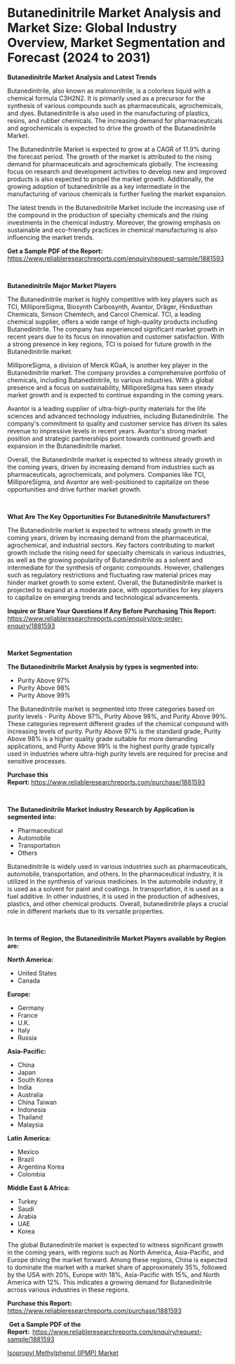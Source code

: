 <p><h1>Butanedinitrile Market Analysis and Market Size: Global Industry Overview, Market Segmentation and Forecast (2024 to 2031)</h1></p><p><strong>Butanedinitrile Market Analysis and Latest Trends</strong></p>
<p><p>Butanedinitrile, also known as malononitrile, is a colorless liquid with a chemical formula C3H2N2. It is primarily used as a precursor for the synthesis of various compounds such as pharmaceuticals, agrochemicals, and dyes. Butanedinitrile is also used in the manufacturing of plastics, resins, and rubber chemicals. The increasing demand for pharmaceuticals and agrochemicals is expected to drive the growth of the Butanedinitrile Market.</p><p>The Butanedinitrile Market is expected to grow at a CAGR of 11.9% during the forecast period. The growth of the market is attributed to the rising demand for pharmaceuticals and agrochemicals globally. The increasing focus on research and development activities to develop new and improved products is also expected to propel the market growth. Additionally, the growing adoption of butanedinitrile as a key intermediate in the manufacturing of various chemicals is further fueling the market expansion.</p><p>The latest trends in the Butanedinitrile Market include the increasing use of the compound in the production of specialty chemicals and the rising investments in the chemical industry. Moreover, the growing emphasis on sustainable and eco-friendly practices in chemical manufacturing is also influencing the market trends.</p></p>
<p><strong>Get a Sample PDF of the Report:&nbsp;</strong> <a href="https://www.reliableresearchreports.com/enquiry/request-sample/1881593">https://www.reliableresearchreports.com/enquiry/request-sample/1881593</a></p>
<p>&nbsp;</p>
<p><strong>Butanedinitrile Major Market Players</strong></p>
<p><p>The Butanedinitrile market is highly competitive with key players such as TCI, MilliporeSigma, Biosynth Carbosynth, Avantor, Dräger, Hindusthan Chemicals, Simson Chemtech, and Carcol Chemical. TCI, a leading chemical supplier, offers a wide range of high-quality products including Butanedinitrile. The company has experienced significant market growth in recent years due to its focus on innovation and customer satisfaction. With a strong presence in key regions, TCI is poised for future growth in the Butanedinitrile market.</p><p>MilliporeSigma, a division of Merck KGaA, is another key player in the Butanedinitrile market. The company provides a comprehensive portfolio of chemicals, including Butanedinitrile, to various industries. With a global presence and a focus on sustainability, MilliporeSigma has seen steady market growth and is expected to continue expanding in the coming years. </p><p>Avantor is a leading supplier of ultra-high-purity materials for the life sciences and advanced technology industries, including Butanedinitrile. The company's commitment to quality and customer service has driven its sales revenue to impressive levels in recent years. Avantor's strong market position and strategic partnerships point towards continued growth and expansion in the Butanedinitrile market.</p><p>Overall, the Butanedinitrile market is expected to witness steady growth in the coming years, driven by increasing demand from industries such as pharmaceuticals, agrochemicals, and polymers. Companies like TCI, MilliporeSigma, and Avantor are well-positioned to capitalize on these opportunities and drive further market growth.</p></p>
<p>&nbsp;</p>
<p><strong>What Are The Key Opportunities For Butanedinitrile Manufacturers?</strong></p>
<p><p>The Butanedinitrile market is expected to witness steady growth in the coming years, driven by increasing demand from the pharmaceutical, agrochemical, and industrial sectors. Key factors contributing to market growth include the rising need for specialty chemicals in various industries, as well as the growing popularity of Butanedinitrile as a solvent and intermediate for the synthesis of organic compounds. However, challenges such as regulatory restrictions and fluctuating raw material prices may hinder market growth to some extent. Overall, the Butanedinitrile market is projected to expand at a moderate pace, with opportunities for key players to capitalize on emerging trends and technological advancements.</p></p>
<p><strong>Inquire or Share Your Questions If Any Before Purchasing This Report:</strong> <a href="https://www.reliableresearchreports.com/enquiry/pre-order-enquiry/1881593">https://www.reliableresearchreports.com/enquiry/pre-order-enquiry/1881593</a></p>
<p>&nbsp;</p>
<p><strong>Market Segmentation</strong></p>
<p><strong>The Butanedinitrile Market Analysis by types is segmented into:</strong></p>
<p><ul><li>Purity Above 97%</li><li>Purity Above 98%</li><li>Purity Above 99%</li></ul></p>
<p><p>The Butanedinitrile market is segmented into three categories based on purity levels - Purity Above 97%, Purity Above 98%, and Purity Above 99%. These categories represent different grades of the chemical compound with increasing levels of purity. Purity Above 97% is the standard grade, Purity Above 98% is a higher quality grade suitable for more demanding applications, and Purity Above 99% is the highest purity grade typically used in industries where ultra-high purity levels are required for precise and sensitive processes.</p></p>
<p><strong>Purchase this Report:&nbsp;</strong><a href="https://www.reliableresearchreports.com/purchase/1881593">https://www.reliableresearchreports.com/purchase/1881593</a></p>
<p>&nbsp;</p>
<p><strong>The Butanedinitrile Market Industry Research by Application is segmented into:</strong></p>
<p><ul><li>Pharmaceutical</li><li>Automobile</li><li>Transportation</li><li>Others</li></ul></p>
<p><p>Butanedinitrile is widely used in various industries such as pharmaceuticals, automobile, transportation, and others. In the pharmaceutical industry, it is utilized in the synthesis of various medicines. In the automobile industry, it is used as a solvent for paint and coatings. In transportation, it is used as a fuel additive. In other industries, it is used in the production of adhesives, plastics, and other chemical products. Overall, butanedinitrile plays a crucial role in different markets due to its versatile properties.</p></p>
<p>&nbsp;</p>
<p><strong>In terms of Region, the Butanedinitrile Market Players available by Region are:</strong></p>
<p>
    <p> <strong> North America: </strong>
        <ul>
            <li>United States</li>
            <li>Canada</li>
        </ul>
        </p> 
    <p> <strong> Europe: </strong>
        <ul>
            <li>Germany</li>
            <li>France</li>
            <li>U.K.</li>
            <li>Italy</li>
            <li>Russia</li>
        </ul>
        </p> 
    <p> <strong> Asia-Pacific: </strong>
        <ul>
            <li>China</li>
            <li>Japan</li>
            <li>South Korea</li>
            <li>India</li>
            <li>Australia</li>
            <li>China Taiwan</li>
            <li>Indonesia</li>
            <li>Thailand</li>
            <li>Malaysia</li>
        </ul>
        </p> 
    <p> <strong> Latin America: </strong>
        <ul>
            <li>Mexico</li>
            <li>Brazil</li>
            <li>Argentina Korea</li>
            <li>Colombia</li>
        </ul>
        </p> 
    <p> <strong> Middle East & Africa: </strong>
        <ul>
            <li>Turkey</li>
            <li>Saudi</li>
            <li>Arabia</li>
            <li>UAE</li>
            <li>Korea</li>
        </ul>
    </p>
    </p>
<p><p>The global Butanedinitrile market is expected to witness significant growth in the coming years, with regions such as North America, Asia-Pacific, and Europe driving the market forward. Among these regions, China is expected to dominate the market with a market share of approximately 35%, followed by the USA with 20%, Europe with 18%, Asia-Pacific with 15%, and North America with 12%. This indicates a growing demand for Butanedinitrile across various industries in these regions.</p></p>
<p><strong>Purchase this Report: </strong><a href="https://www.reliableresearchreports.com/purchase/1881593">https://www.reliableresearchreports.com/purchase/1881593</a></p>
<p>&nbsp;<strong>Get a Sample PDF of the Report:&nbsp;&nbsp;</strong><a href="https://www.reliableresearchreports.com/enquiry/request-sample/1881593">https://www.reliableresearchreports.com/enquiry/request-sample/1881593</a></p>
<p><strong></strong></p>
<p><p><a href="https://noble-drawer-34c.notion.site/Isopropyl-Methylphenol-IPMP-Market-Analysis-and-Market-Size-Global-Industry-Overview-Market-Segm-9d8157cd0e11424aa66b25a378fab9af">Isopropyl Methylphenol (IPMP) Market</a></p></p>